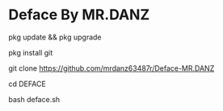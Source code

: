 # Deface By MR.DANZ
pkg update && pkg upgrade

pkg install git

git clone https://github.com/mrdanz63487r/Deface-MR.DANZ

cd DEFACE

bash deface.sh

